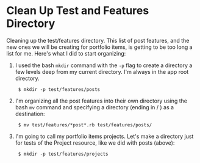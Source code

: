 # Clean Up Test and Features Directory

Cleaning up the test/features directory. This list of post features, and the new ones we will be creating for portfolio items, is getting to be too long a list for me. Here's what I did to start organizing:

1. I used the bash `mkdir` command with the `-p` flag to create a directory a few levels deep from my current directory. I'm always in the app root directory.

        $ mkdir -p test/features/posts

2. I'm organizing all the post features into their own directory using the bash `mv` command and specifying a directory (ending in / ) as a destination:

        $ mv test/features/*post*.rb test/features/posts/

3. I'm going to call my portfolio items projects. Let's make a directory just for tests of the Project resource, like we did with posts (above):

        $ mkdir -p test/features/projects
